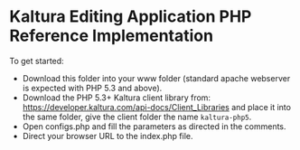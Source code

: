 # Kaltura Editing Application PHP Reference Implementation

To get started: 

* Download this folder into your www folder (standard apache webserver is expected with PHP 5.3 and above).
* Download the PHP 5.3+ Kaltura client library from: https://developer.kaltura.com/api-docs/Client_Libraries and place it into the same folder, give the client folder the name `kaltura-php5`.
* Open configs.php and fill the parameters as directed in the comments.
* Direct your browser URL to the index.php file.

